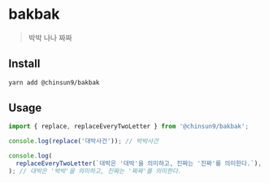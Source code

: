 # bakbak

> 박박 나나 짜짜

## Install

```sh terminal
yarn add @chinsun9/bakbak
```

## Usage

```ts example.ts
import { replace, replaceEveryTwoLetter } from '@chinsun9/bakbak';

console.log(replace('대박사건')); // 박박사건

console.log(
  replaceEveryTwoLetter(`대박은 '대박'을 의미하고, 진짜는 '진짜'를 의미한다.`),
); // 대박은 '박박'을 의미하고, 진짜는 '짜짜'를 의미한다.
```
